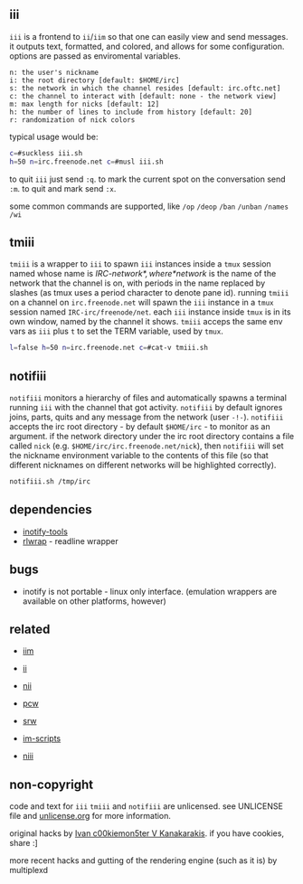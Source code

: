 
iii
---

`iii` is a frontend to `ii`/`iim` so that one can easily view and send messages.
it outputs text, formatted, and colored, and allows for some configuration.
options are passed as enviromental variables.

    n: the user's nickname
    i: the root directory [default: $HOME/irc]
    s: the network in which the channel resides [default: irc.oftc.net]
    c: the channel to interact with [default: none - the network view]
    m: max length for nicks [default: 12]
    h: the number of lines to include from history [default: 20]
    r: randomization of nick colors

typical usage would be:

``` sh
c=#suckless iii.sh
h=50 n=irc.freenode.net c=#musl iii.sh
```

to quit `iii` just send `:q`.
to mark the current spot on the conversation send `:m`.
to quit and mark send `:x`.

some common commands are supported,
like `/op` `/deop` `/ban` `/unban` `/names` `/wi`

tmiii
-----

`tmiii` is a wrapper to `iii` to spawn `iii` instances inside a `tmux` session named whose
name is *IRC-$network*, where *$network* is the name of the network that the channel is on,
with periods in the name replaced by slashes (as tmux uses a period character to denote
pane id). running `tmiii` on a channel on `irc.freenode.net` will spawn the `iii` instance
in a `tmux` session named `IRC-irc/freenode/net`. each `iii` instance inside `tmux` is in
its own window, named by the channel it shows. `tmiii` acceps the same env vars as `iii`
plus `t` to set the TERM variable, used by `tmux`.

``` sh
l=false h=50 n=irc.freenode.net c=#cat-v tmiii.sh
```

notifiii
--------

`notifiii` monitors a hierarchy of files and automatically spawns a terminal running `iii`
with the channel that got activity. `notifiii` by default ignores joins, parts, quits and
any message from the network (user `-!-`). `notifiii` accepts the irc root directory - by
default `$HOME/irc` - to monitor as an argument. if the network directory under the irc root
directory contains a file called `nick` (e.g. `$HOME/irc/irc.freenode.net/nick`), then
`notifiii` will set the nickname environment variable to the contents of this file (so that
different nicknames on different networks will be highlighted correctly).

``` sh
notifiii.sh /tmp/irc
```

dependencies
------------

 * [inotify-tools][in]
 * [rlwrap][rl] - readline wrapper

  [in]: https://github.com/rvoicilas/inotify-tools/wiki
  [rl]: http://utopia.knoware.nl/~hlub/rlwrap/

bugs
----

 * inotify is not portable - linux only interface. (emulation wrappers are available
   on other platforms, however)

related
-------

 * [iim](https://github.com/c00kiemon5ter/iim)
 * [ii](http://tools.suckless.org/ii/)

 * [nii](https://bitbucket.org/bobertlo/nii)
 * [pcw](https://bitbucket.org/emg/pcw)
 * [srw](https://bitbucket.org/emg/srw)
 * [im-scripts](https://github.com/gravicappa/im-scripts)
 * [niii](https://github.com/c00kiemon5ter/niii)

non-copyright
-------------

code and text for `iii` `tmiii` and `notifiii` are unlicensed.
see UNLICENSE file and [unlicense.org](http://unlicense.org/) for more information.

original hacks by [Ivan c00kiemon5ter V Kanakarakis](http://c00kiemon5ter.github.com).
if you have cookies, share :]

more recent hacks and gutting of the rendering engine (such as it is) by multiplexd